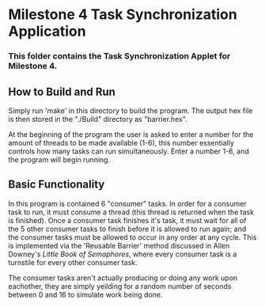 # Milestone 4 Task Synchronization Application
### This folder contains the Task Synchronization Applet for Milestone 4.

## How to Build and Run
Simply run 'make' in this directory to build the program. The output hex file is then stored in the "./Build" directory as "barrier.hex".

At the beginning of the program the user is asked to enter a number for the amount of threads to be made available (1-6), this number essentially controls how many tasks can run simultaneously. Enter a number 1-6, and the program will begin running.

## Basic Functionality
In this program is contained 6 "consumer" tasks. In order for a consumer task to run, it must consume a thread (this thread is returned when the task is finished). Once a consumer task finishes it's task, it must wait for all of the 5 other consumer tasks to finish before it is allowed to run again; and the consumer tasks must be allowed to occur in any order at any cycle. This is implemented via the 'Reusable Barrier' method discussed in Allen Downey's <em>Little Book of Semaphores</em>, where every consumer task is a turnstile for every other consumer task. 

The consumer tasks aren't actually producing or doing any work upon eachother, they are simply yeilding for a random number of seconds between 0 and 16 to simulate work being done.